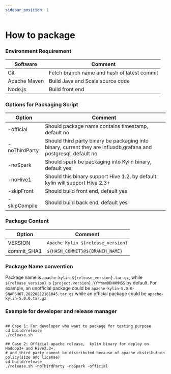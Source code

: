 ```yaml
---
sidebar_position: 1
---
```


# How to package

### Environment Requirement

| Software      | Comment              |
|---------------| ---------------------|
| Git           |  Fetch branch name and hash of latest commit      | 
| Apache Maven  |  Build Java and Scala source code   |
| Node.js       |  Build front end   |


### Options for Packaging Script

|         Option       |     Comment    | 
|--------------------  | ---------------|
| -official            | Should package name contains timestamp, default no | 
| -noThirdParty        | Should third party binary be packaging into binary, current they are influxdb,grafana and postgresql, default no |
| -noSpark             | Should spark be packaging into Kylin binary, default yes |
| -noHive1             | Should this binary support Hive 1.2, by default kylin will support Hive 2.3+ |
| -skipFront           | Should build front end, default yes |
| -skipCompile         | Should build back end, default yes |

### Package Content

|         Option       |     Comment    | 
|--------------------  | ---------------|
| VERSION              | `Apache Kylin ${release_version}`  |
| commit_SHA1          |  `${HASH_COMMIT}@${BRANCH_NAME}` |

### Package Name convention

Package name is `apache-kylin-${release_version}.tar.gz`, while `${release_version}` is `{project.version}.YYYYmmDDHHMMSS` by default.
For example, an unofficial package could be `apache-kylin-5.0.0-SNAPSHOT.20220812161045.tar.gz` while an official package could be `apache-kylin-5.0.0.tar.gz`

### Example for developer and release manager

```shell

## Case 1: For developer who want to package for testing purpose
cd build/release
./release.sh

## Case 2: Official apache release,  kylin binary for deploy on Hadoop3+ and Hive2.3+, 
# and third party cannot be distributed because of apache distribution policy(size and license)
cd build/release
./release.sh -noThirdParty -noSpark -official 
```